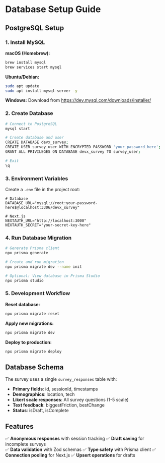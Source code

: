 # Database Setup Guide

## PostgreSQL Setup

### 1. Install MySQL

**macOS (Homebrew):**
```bash
brew install mysql
brew services start mysql
```

**Ubuntu/Debian:**
```bash
sudo apt update
sudo apt install mysql-server -y
```

**Windows:**
Download from https://dev.mysql.com/downloads/installer/

### 2. Create Database

```bash
# Connect to PostgreSQL
mysql start

# Create database and user
CREATE DATABASE devx_survey;
CREATE USER survey_user WITH ENCRYPTED PASSWORD 'your_password_here';
GRANT ALL PRIVILEGES ON DATABASE devx_survey TO survey_user;

# Exit
\q
```

### 3. Environment Variables

Create a `.env` file in the project root:

```env
# Database
DATABASE_URL="mysql://root:your-password-here$@localhost:3306/devx_survey"

# Next.js
NEXTAUTH_URL="http://localhost:3000"
NEXTAUTH_SECRET="your-secret-key-here"
```

### 4. Run Database Migration

```bash
# Generate Prisma client
npx prisma generate

# Create and run migration
npx prisma migrate dev --name init

# Optional: View database in Prisma Studio
npx prisma studio
```

### 5. Development Workflow

**Reset database:**
```bash
npx prisma migrate reset
```

**Apply new migrations:**
```bash
npx prisma migrate dev
```

**Deploy to production:**
```bash
npx prisma migrate deploy
```

## Database Schema

The survey uses a single `survey_responses` table with:

- **Primary fields**: id, sessionId, timestamps
- **Demographics**: location, tech
- **Likert scale responses**: All survey questions (1-5 scale)
- **Text feedback**: biggestFriction, bestChange
- **Status**: isDraft, isComplete

## Features

✅ **Anonymous responses** with session tracking
✅ **Draft saving** for incomplete surveys  
✅ **Data validation** with Zod schemas
✅ **Type safety** with Prisma client
✅ **Connection pooling** for Next.js
✅ **Upsert operations** for drafts 